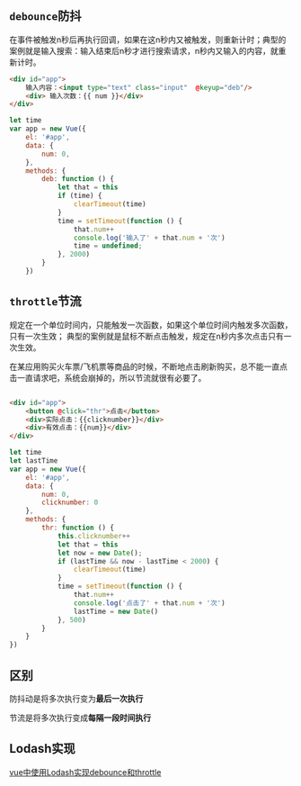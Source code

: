 ## ```debounce```防抖

在事件被触发n秒后再执行回调，如果在这n秒内又被触发，则重新计时；典型的案例就是输入搜索：输入结束后n秒才进行搜索请求，n秒内又输入的内容，就重新计时。
```html
<div id="app">
    输入内容：<input type="text" class="input"  @keyup="deb"/>
    <div> 输入次数：{{ num }}</div>
</div>
```

```javascript
let time
var app = new Vue({
    el: '#app',
    data: {
        num: 0,
    },
    methods: {
        deb: function () {
            let that = this
            if (time) {
                clearTimeout(time)
            }
            time = setTimeout(function () {
                that.num++
                console.log('输入了' + that.num + '次')
                time = undefined;
            }, 2000)
        }
    })

```


## ```throttle```节流


规定在一个单位时间内，只能触发一次函数，如果这个单位时间内触发多次函数，只有一次生效； 典型的案例就是鼠标不断点击触发，规定在n秒内多次点击只有一次生效。

在某应用购买火车票/飞机票等商品的时候，不断地点击刷新购买，总不能一直点击一直请求吧，系统会崩掉的，所以节流就很有必要了。


```html

<div id="app">
    <button @click="thr">点击</button>
    <div>实际点击：{{clicknumber}}</div>
    <div>有效点击：{{num}}</div>
</div>
```


```javascript
let time
let lastTime
var app = new Vue({
    el: '#app',
    data: {
        num: 0,
        clicknumber: 0
    },
    methods: {
        thr: function () {
            this.clicknumber++
            let that = this
            let now = new Date();
            if (lastTime && now - lastTime < 2000) {
                clearTimeout(time)
            }
            time = setTimeout(function () {
                that.num++
                console.log('点击了' + that.num + '次')
                lastTime = new Date()
            }, 500)
        }
    }
})


```


## 区别

防抖动是将多次执行变为**最后一次执行**

节流是将多次执行变成**每隔一段时间执行**


## Lodash实现

[vue中使用Lodash实现debounce和throttle]()



